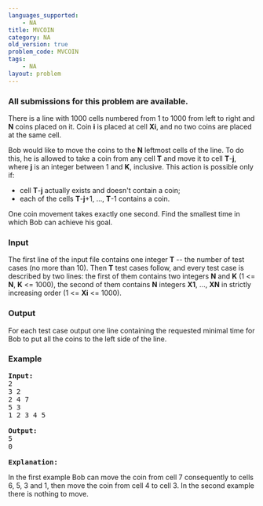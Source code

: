 ```yaml
---
languages_supported:
    - NA
title: MVCOIN
category: NA
old_version: true
problem_code: MVCOIN
tags:
    - NA
layout: problem
---
```

###  All submissions for this problem are available. 

There is a line with 1000 cells numbered from 1 to 1000 from left to right and **N** coins placed on it. Coin **i** is placed at cell **Xi**, and no two coins are placed at the same cell.

Bob would like to move the coins to the **N** leftmost cells of the line. To do this, he is allowed to take a coin from any cell **T** and move it to cell **T**-**j**, where **j** is an integer between 1 and **K**, inclusive. This action is possible only if:

- cell **T**-**j** actually exists and doesn't contain a coin;
- each of the cells **T**-**j**+1, ..., **T**-1 contains a coin.


One coin movement takes exactly one second. Find the smallest time in which Bob can achieve his goal.

### Input

The first line of the input file contains one integer **T** -- the number of test cases (no more than 10). Then **T** test cases follow, and every test case is described by two lines: the first of them contains two integers **N** and **K** (1 <= **N**, **K** <= 1000), the second of them contains **N** integers **X1**, ..., **XN** in strictly increasing order (1 <= **Xi** <= 1000).

### Output

For each test case output one line containing the requested minimal time for Bob to put all the coins to the left side of the line.

### Example

<pre>
<b>Input:</b>
2
3 2
2 4 7
5 3
1 2 3 4 5

<b>Output:</b>
5
0

<b>Explanation:</b>
</pre>In the first example Bob can move the coin from cell 7 consequently to cells 6, 5, 3 and 1, then move the coin from cell 4 to cell 3. In the second example there is nothing to move.

